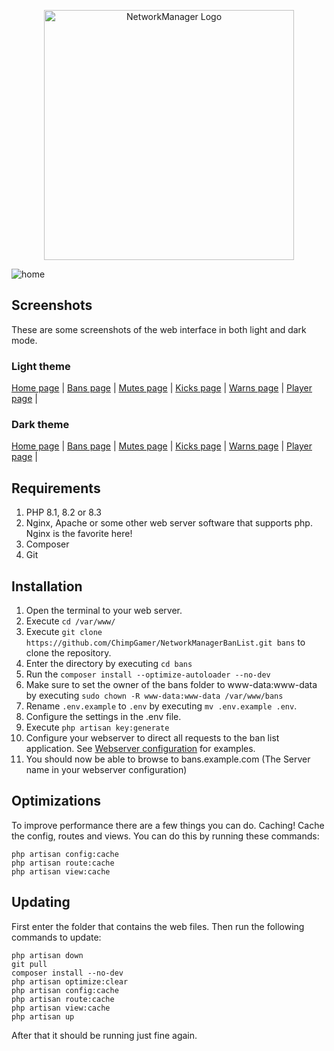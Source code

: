 <p align="center"><img src="https://imgur.com/wUhBSGv.png" width="400" alt="NetworkManager Logo"></p>

![home](https://i.imgur.com/nsN6ZhH.png)

## Screenshots
These are some screenshots of the web interface in both light and dark mode.

### Light theme
[Home page](https://i.imgur.com/nsN6ZhH.png) |
[Bans page](https://i.imgur.com/RIL7KE4.png) |
[Mutes page](https://i.imgur.com/3HUMX4U.png) |
[Kicks page](https://i.imgur.com/2fWEQOG.png) |
[Warns page](https://i.imgur.com/7S9ELVz.png) |
[Player page](https://i.imgur.com/ppolBMf.png) |

### Dark theme
[Home page](https://i.imgur.com/Yz0k2EX.png) |
[Bans page](https://i.imgur.com/DKsTPHy.png) |
[Mutes page](https://i.imgur.com/Fg0BU39.png) |
[Kicks page](https://i.imgur.com/iLfRTCW.png) |
[Warns page](https://i.imgur.com/ISqvyEf.png) |
[Player page](https://i.imgur.com/9o6ch8V.png) |

## Requirements
1. PHP 8.1, 8.2 or 8.3
2. Nginx, Apache or some other web server software that supports php. Nginx is the favorite here!
3. Composer
4. Git

## Installation
1. Open the terminal to your web server.
2. Execute ``cd /var/www/``
3. Execute ``git clone https://github.com/ChimpGamer/NetworkManagerBanList.git bans`` to clone the repository.
4. Enter the directory by executing ``cd bans``
5. Run the ``composer install --optimize-autoloader --no-dev``
6. Make sure to set the owner of the bans folder to www-data:www-data by executing ``sudo chown -R www-data:www-data /var/www/bans``
7. Rename ``.env.example`` to ``.env`` by executing ``mv .env.example .env``.
8. Configure the settings in the .env file.
9. Execute ``php artisan key:generate``
10. Configure your webserver to direct all requests to the ban list application. See [Webserver configuration](https://networkmanager.gitbook.io/wiki/networkmanager-webinterface/banlist#webserver-configuration) for examples.
11. You should now be able to browse to bans.example.com (The Server name in your webserver configuration)

## Optimizations
To improve performance there are a few things you can do. Caching! Cache the config, routes and views. You can do this by running these commands:
```shell
php artisan config:cache
php artisan route:cache
php artisan view:cache
```

## Updating

First enter the folder that contains the web files. Then run the following commands to update:
```shell
php artisan down
git pull
composer install --no-dev
php artisan optimize:clear
php artisan config:cache
php artisan route:cache
php artisan view:cache
php artisan up
```
After that it should be running just fine again.
